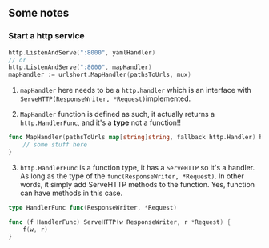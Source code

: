 ## Some notes

### Start a http service
```go
http.ListenAndServe(":8000", yamlHandler)
// or 
http.ListenAndServe(":8000", mapHandler)
mapHandler := urlshort.MapHandler(pathsToUrls, mux)
```

1. `mapHandler` here needs to be a `http.handler` which is an interface with `ServeHTTP(ResponseWriter, *Request)`implemented.

2. `MapHandler` function is defined as such, it actually returns a `http.HandlerFunc`, and it's a **type** not a function!!

```go
func MapHandler(pathsToUrls map[string]string, fallback http.Handler) http.HandlerFunc {
    // some stuff here
}
```

3. `http.HandlerFunc` is a function type, it has a `ServeHTTP` so it's a handler. As long as the type of the `func(ResponseWriter, *Request)`. In other words, it simply add ServeHTTP methods to the function. Yes, function can have methods in this case.
```go
type HandlerFunc func(ResponseWriter, *Request)

func (f HandlerFunc) ServeHTTP(w ResponseWriter, r *Request) {
	f(w, r)
}
```
